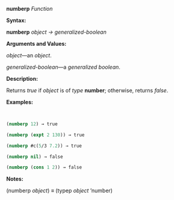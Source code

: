 **numberp** *Function* 



**Syntax:** 



**numberp** *object → generalized-boolean* 



**Arguments and Values:** 



*object*—an *object*. 



*generalized-boolean*—a *generalized boolean*. 



**Description:** 



Returns *true* if *object* is of *type* **number**; otherwise, returns *false*. 







 



 



**Examples:**
```lisp
 

(numberp 12) → true 

(numberp (expt 2 130)) → true 

(numberp #c(5/3 7.2)) → true 

(numberp nil) → false 

(numberp (cons 1 2)) → false 


```
**Notes:** 



(numberp *object*) *≡* (typep *object* ’number) 



